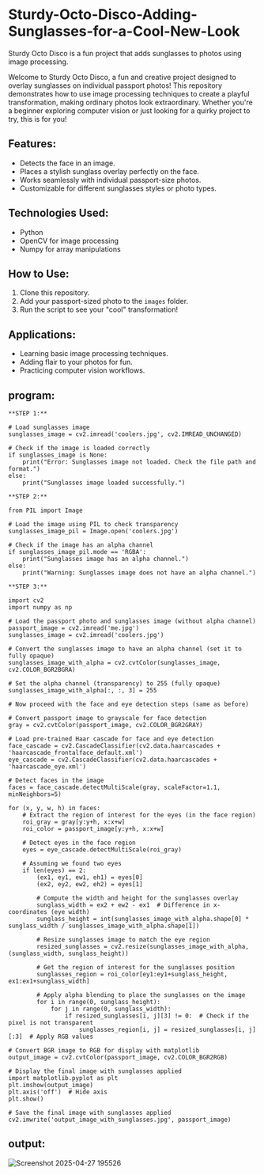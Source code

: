 # Sturdy-Octo-Disco-Adding-Sunglasses-for-a-Cool-New-Look

Sturdy Octo Disco is a fun project that adds sunglasses to photos using image processing.

Welcome to Sturdy Octo Disco, a fun and creative project designed to overlay sunglasses on individual passport photos! This repository demonstrates how to use image processing techniques to create a playful transformation, making ordinary photos look extraordinary. Whether you're a beginner exploring computer vision or just looking for a quirky project to try, this is for you!

## Features:
- Detects the face in an image.
- Places a stylish sunglass overlay perfectly on the face.
- Works seamlessly with individual passport-size photos.
- Customizable for different sunglasses styles or photo types.

## Technologies Used:
- Python
- OpenCV for image processing
- Numpy for array manipulations

## How to Use:
1. Clone this repository.
2. Add your passport-sized photo to the `images` folder.
3. Run the script to see your "cool" transformation!

## Applications:
- Learning basic image processing techniques.
- Adding flair to your photos for fun.
- Practicing computer vision workflows.
## program:
```
**STEP 1:**

# Load sunglasses image
sunglasses_image = cv2.imread('coolers.jpg', cv2.IMREAD_UNCHANGED)

# Check if the image is loaded correctly
if sunglasses_image is None:
    print("Error: Sunglasses image not loaded. Check the file path and format.")
else:
    print("Sunglasses image loaded successfully.")

**STEP 2:**

from PIL import Image

# Load the image using PIL to check transparency
sunglasses_image_pil = Image.open('coolers.jpg')

# Check if the image has an alpha channel
if sunglasses_image_pil.mode == 'RGBA':
    print("Sunglasses image has an alpha channel.")
else:
    print("Warning: Sunglasses image does not have an alpha channel.")

**STEP 3:**

import cv2
import numpy as np

# Load the passport photo and sunglasses image (without alpha channel)
passport_image = cv2.imread('me.jpg')
sunglasses_image = cv2.imread('coolers.jpg')

# Convert the sunglasses image to have an alpha channel (set it to fully opaque)
sunglasses_image_with_alpha = cv2.cvtColor(sunglasses_image, cv2.COLOR_BGR2BGRA)

# Set the alpha channel (transparency) to 255 (fully opaque)
sunglasses_image_with_alpha[:, :, 3] = 255

# Now proceed with the face and eye detection steps (same as before)

# Convert passport image to grayscale for face detection
gray = cv2.cvtColor(passport_image, cv2.COLOR_BGR2GRAY)

# Load pre-trained Haar cascade for face and eye detection
face_cascade = cv2.CascadeClassifier(cv2.data.haarcascades + 'haarcascade_frontalface_default.xml')
eye_cascade = cv2.CascadeClassifier(cv2.data.haarcascades + 'haarcascade_eye.xml')

# Detect faces in the image
faces = face_cascade.detectMultiScale(gray, scaleFactor=1.1, minNeighbors=5)

for (x, y, w, h) in faces:
    # Extract the region of interest for the eyes (in the face region)
    roi_gray = gray[y:y+h, x:x+w]
    roi_color = passport_image[y:y+h, x:x+w]
    
    # Detect eyes in the face region
    eyes = eye_cascade.detectMultiScale(roi_gray)
    
    # Assuming we found two eyes
    if len(eyes) == 2:
        (ex1, ey1, ew1, eh1) = eyes[0]
        (ex2, ey2, ew2, eh2) = eyes[1]
        
        # Compute the width and height for the sunglasses overlay
        sunglass_width = ex2 + ew2 - ex1  # Difference in x-coordinates (eye width)
        sunglass_height = int(sunglasses_image_with_alpha.shape[0] * sunglass_width / sunglasses_image_with_alpha.shape[1])

        # Resize sunglasses image to match the eye region
        resized_sunglasses = cv2.resize(sunglasses_image_with_alpha, (sunglass_width, sunglass_height))
        
        # Get the region of interest for the sunglasses position
        sunglasses_region = roi_color[ey1:ey1+sunglass_height, ex1:ex1+sunglass_width]

        # Apply alpha blending to place the sunglasses on the image
        for i in range(0, sunglass_height):
            for j in range(0, sunglass_width):
                if resized_sunglasses[i, j][3] != 0:  # Check if the pixel is not transparent
                    sunglasses_region[i, j] = resized_sunglasses[i, j][:3]  # Apply RGB values

# Convert BGR image to RGB for display with matplotlib
output_image = cv2.cvtColor(passport_image, cv2.COLOR_BGR2RGB)

# Display the final image with sunglasses applied
import matplotlib.pyplot as plt
plt.imshow(output_image)
plt.axis('off')  # Hide axis
plt.show()

# Save the final image with sunglasses applied
cv2.imwrite('output_image_with_sunglasses.jpg', passport_image)

```
## output:

![Screenshot 2025-04-27 195526](https://github.com/user-attachments/assets/0503e818-8e6a-4e9f-ab2a-bad109ba7457)

